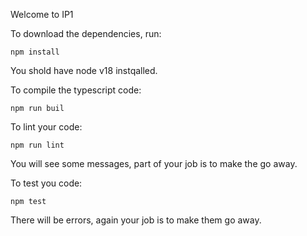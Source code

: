 Welcome to IP1

To download the dependencies, run:

```
npm install
```
You shold have node v18 instqalled.

To compile the typescript code:
```
npm run buil
```

To lint your code:
```
npm run lint
```
You will see some messages, part of your job is to make the go away.

To test you code:
```
npm test
```
There will be errors, again your job is to make them go away.




